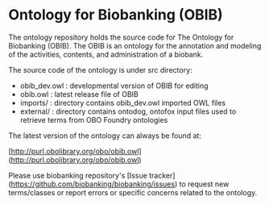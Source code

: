 Ontology for Biobanking (OBIB)
==========

The ontology repository holds the source code for The Ontology for Biobanking (OBIB). The OBIB is an ontology for the annotation and modeling of the activities, contents, and administration of a biobank. 

The source code of the ontology is under src directory:
   * obib_dev.owl : developmental version of OBIB for editing
   * obib.owl : latest release file of OBIB
   * imports/ : directory contains obib_dev.owl imported OWL files
   * external/ : directory contains ontodog, ontofox input files used to retrieve terms from OBO Foundry ontologies

The latest version of the ontology can always be found at:
    
   [http://purl.obolibrary.org/obo/obib.owl] (http://purl.obolibrary.org/obo/obib.owl)

Please use biobanking repository's [Issue tracker] (https://github.com/biobanking/biobanking/issues) to request new terms/classes or report errors or specific concerns related to the ontology.
